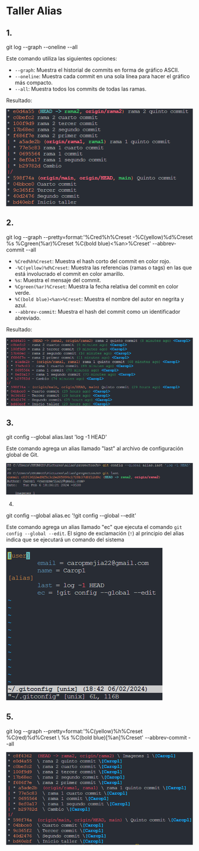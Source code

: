 # Taller Alias 

## 1.

git log --graph --oneline --all

Este comando utiliza las siguientes opciones:

- `--graph`: Muestra el historial de commits en forma de gráfico ASCII.
- `--oneline`: Muestra cada commit en una sola línea para hacer el gráfico más compacto.
- `--all`: Muestra todos los commits de todas las ramas.

Resultado:

![image-20240206181931571](images/image-20240206181931571.png)

## 2.

git log --graph --pretty=format:'%Cred%h%Creset -%C(yellow)%d%Creset %s %Cgreen(%ar)%Creset %C(bold blue)<%an>%Creset' --abbrev-commit --all

- `%Cred%h%Creset`: Muestra el hash corto del commit en color rojo.
- `-%C(yellow)%d%Creset`: Muestra las referencias (ramas o tags) en las que está involucrado el commit en color amarillo.
- `%s`: Muestra el mensaje del commit.
- `%Cgreen(%ar)%Creset`: Muestra la fecha relativa del commit en color verde.
- `%C(bold blue)<%an>%Creset`: Muestra el nombre del autor en negrita y azul.
- `--abbrev-commit`: Muestra el hash del commit como un identificador abreviado.

Resultado:

![image-20240206182638867](images/image-20240206182638867.png)

## 3. 

git config --global alias.last 'log -1 HEAD'

Este comando agrega un alias llamado "last" al archivo de configuración global de Git.

![image-20240206183918693](images/image-20240206183918693.png)

4.

git config --global alias.ec '!git config --global --edit'

Este comando agrega un alias llamado "ec" que ejecuta el comando `git config --global --edit`. El signo de exclamación (`!`) al principio del alias indica que se ejecutará un comando del sistema

![image-20240206184411231](images/image-20240206184411231.png)

## 5.

git log --graph --pretty=format:'%C(yellow)%h%Creset %C(red)%d%Creset \ %s \%C(bold blue)[%an]%Creset' --abbrev-commit --all

![image-20240206190737160](images/image-20240206190737160.png)
